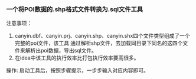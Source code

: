 ### 一个将POI数据的.shp格式文件转换为.sql文件工具
注意事项：
1. canyin.dbf、canyin.prj、canyin.shp、canyin.shx四个文件类型组成了一个完整的poi文件，该工具
通过解析shp文件，去加载同目录下同名的这四个文件来解析出poi数据，导出sql文件。
2. 在idea中该工具的执行效率比打包执行效率要高很多。

操作:
启动工具后，按照步骤提示，一步步输入对应内容即可。